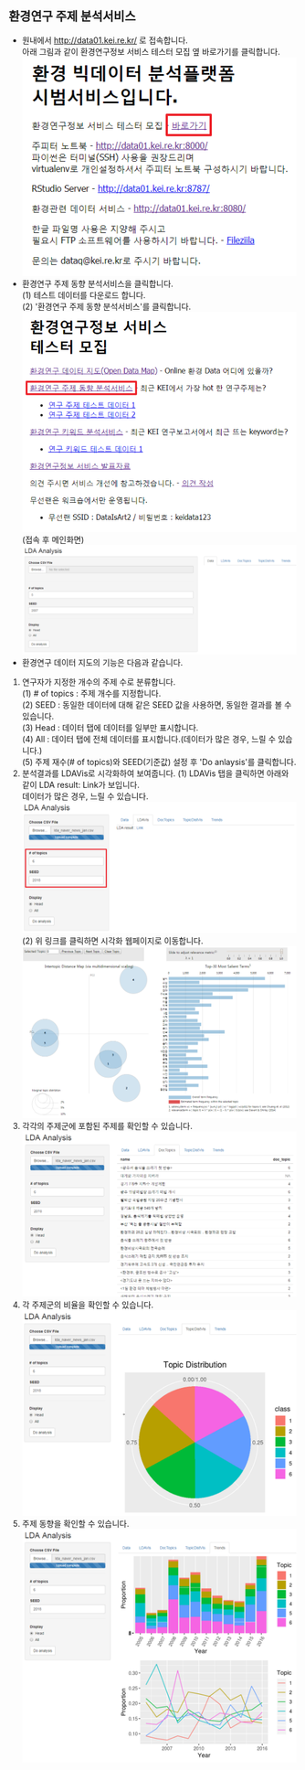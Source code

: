 ## 환경연구 주제 분석서비스
- 원내에서 http://data01.kei.re.kr/ 로 접속합니다.  
아래 그림과 같이 환경연구정보 서비스 테스터 모집 옆 바로가기를 클릭합니다.
![환경연구정보 서비스 바로가기](./imgs/바로가기.png)  
- 환경연구 주제 동향 분석서비스을 클릭합니다.  
  (1) 테스트 데이터를 다운로드 합니다.  
  (2) '환경연구 주제 동향 분석서비스'를 클릭합니다.  
![환경연구주제동향분석 바로가기](./imgs/환경연구주제동향분석_바로가기.png)   
(접속 후 메인화면)  
![환경연구주제동향분석_메인화면](./imgs/환경연구주제동향분석_메인화면.png)   
- 환경연구 데이터 지도의 기능은 다음과 같습니다.  
1) 연구자가 지정한 개수의 주제 수로 분류합니다.    
  (1) # of topics : 주제 개수를 지정합니다.  
  (2) SEED : 동일한 데이터에 대해 같은 SEED 값을 사용하면, 동일한 결과를 볼 수 있습니다.  
  (3) Head : 데이터 탭에 데이터를 일부만 표시합니다.  
  (4) All : 데이터 탭에 전체 데이터를 표시합니다.(데이터가 많은 경우, 느릴 수 있습니다.)  
  (5) 주제 재수(# of topics)와 SEED(기준값) 설정 후 'Do anlaysis'를 클릭합니다.  
2) 분석결과를 LDAVis로 시각화하여 보여줍니다.
  (1) LDAVis 탭을 클릭하면 아래와 같이 LDA result: Link가 보입니다.  
      데이터가 많은 경우, 느릴 수 있습니다.  
![환경연구주제동향분석_LDAVis2.png](./imgs/환경연구주제동향분석_LDAVis2.png)   
  (2) 위 링크를 클릭하면 시각화 웹페이지로 이동합니다.
![환경연구주제동향분석_시각화.png](./imgs/환경연구주제동향분석_시각화.png)   
3) 각각의 주제군에 포함된 주제를 확인할 수 있습니다.    
![환경연구주제동향분석_주제군목록](./imgs/환경연구주제동향분석_주제군목록.png)   
4) 각 주제군의 비율을 확인할 수 있습니다.  
![환경연구주제동향분석_주제군시각화](./imgs/환경연구주제동향분석_주제군시각화.png)   
5) 주제 동향을 확인할 수 있습니다.
![환경연구주제동향분석_동향분석시각화.png](./imgs/환경연구주제동향분석_동향분석시각화.png)   
